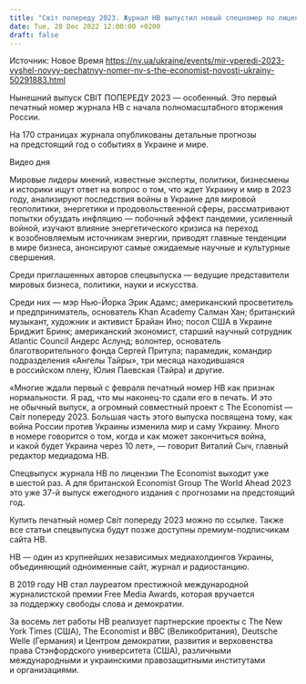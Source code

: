 ```yaml
---
title: "Cвіт попереду 2023. Журнал НВ выпустил новый спецномер по лицензии The Economist"
date: Tue, 20 Dec 2022 12:00:00 +0200
draft: false
---
```

Источник: Новое Время https://nv.ua/ukraine/events/mir-vperedi-2023-vyshel-novyy-pechatnyy-nomer-nv-s-the-economist-novosti-ukrainy-50291883.html




Нынешний выпуск СВІТ ПОПЕРЕДУ 2023 — особенный. Это первый печатный номер журнала НВ с начала полномасштабного вторжения России.

 На 170 страницах журнала опубликованы детальные прогнозы на предстоящий год о событиях в Украине и мире.

 Видео дня   

 Мировые лидеры мнений, известные эксперты, политики, бизнесмены и историки ищут ответ на вопрос о том, что ждет Украину и мир в 2023 году, анализируют последствия войны в Украине для мировой геополитики, энергетики и продовольственной сферы, рассматривают попытки обуздать инфляцию — побочный эффект пандемии, усиленный войной, изучают влияние энергетического кризиса на переход к возобновляемым источникам энергии, приводят главные тенденции в мире бизнеса, анонсируют самые ожидаемые научные и культурные свершения.

 Среди приглашенных авторов спецвыпуска — ведущие представители мировых бизнеса, политики, науки и искусства.

 Среди них — мэр Нью-Йорка Эрик Адамс; американский просветитель и предприниматель, основатель Khan Academy Салман Хан; британский музыкант, художник и активист Брайан Ино; посол США в Украине Бриджит Бринк; американский экономист, старший научный сотрудник Atlantic Council Андерс Аслунд; волонтер, основатель благотворительного фонда Сергей Притула; парамедик, командир подразделения «Ангелы Тайры», три месяца находившаяся в российском плену, Юлия Паевская (Тайра) и другие.



 «Многие ждали первый с февраля печатный номер НВ как признак нормальности. Я рад, что мы наконец-то сдали его в печать. И это не обычный выпуск, а огромный совместный проект с The Economist — Cвіт попереду 2023. Большая часть этого выпуска посвящена тому, как война России против Украины изменила мир и саму Украину. Много в номере говорится о том, когда и как может закончиться война, и какой будет Украина через 10 лет», — говорит Виталий Сыч, главный редактор медиадома НВ.

 Спецвыпуск журнала НВ по лицензии The Economist выходит уже в шестой раз. А для британской Economist Group The World Ahead 2023 это уже 37-й выпуск ежегодного издания с прогнозами на предстоящий год.

 Купить печатный номер Cвіт попереду 2023 можно по ссылке. Также все статьи спецвыпуска будут позже доступны премиум-подписчикам сайта НВ.

 НВ — один из крупнейших независимых медиахолдингов Украины, объединяющий одноименные сайт, журнал и радиостанцию.

 В 2019 году НВ стал лауреатом престижной международной журналистской премии Free Media Awards, которая вручается за поддержку свободы слова и демократии.

 За восемь лет работы НВ реализует партнерские проекты с The New York Times  (США), The Economist и BBC (Великобритания), Deutsche Welle (Германия) и Центром демократии, развития и верховенства права Стэнфордского университета (США), различными международными и украинскими правозащитными институтами и организациями.
